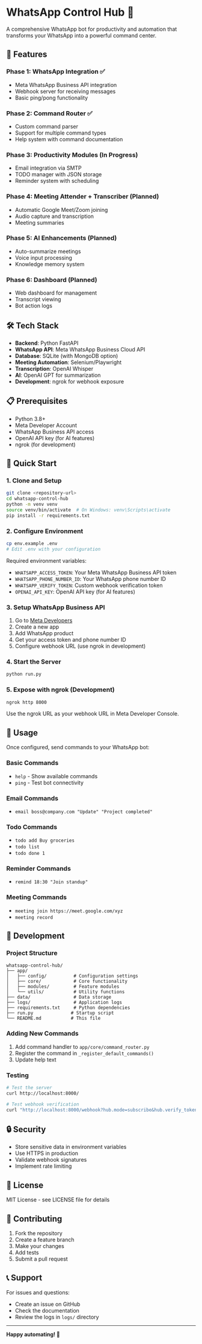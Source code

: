 # WhatsApp Control Hub 🤖

A comprehensive WhatsApp bot for productivity and automation that transforms your WhatsApp into a powerful command center.

## 🚀 Features

### Phase 1: WhatsApp Integration ✅
- Meta WhatsApp Business API integration
- Webhook server for receiving messages
- Basic ping/pong functionality

### Phase 2: Command Router ✅
- Custom command parser
- Support for multiple command types
- Help system with command documentation

### Phase 3: Productivity Modules (In Progress)
- Email integration via SMTP
- TODO manager with JSON storage
- Reminder system with scheduling

### Phase 4: Meeting Attender + Transcriber (Planned)
- Automatic Google Meet/Zoom joining
- Audio capture and transcription
- Meeting summaries

### Phase 5: AI Enhancements (Planned)
- Auto-summarize meetings
- Voice input processing
- Knowledge memory system

### Phase 6: Dashboard (Planned)
- Web dashboard for management
- Transcript viewing
- Bot action logs

## 🛠️ Tech Stack

- **Backend**: Python FastAPI
- **WhatsApp API**: Meta WhatsApp Business Cloud API
- **Database**: SQLite (with MongoDB option)
- **Meeting Automation**: Selenium/Playwright
- **Transcription**: OpenAI Whisper
- **AI**: OpenAI GPT for summarization
- **Development**: ngrok for webhook exposure

## 📋 Prerequisites

- Python 3.8+
- Meta Developer Account
- WhatsApp Business API access
- OpenAI API key (for AI features)
- ngrok (for development)

## 🚀 Quick Start

### 1. Clone and Setup

```bash
git clone <repository-url>
cd whatsapp-control-hub
python -m venv venv
source venv/bin/activate  # On Windows: venv\Scripts\activate
pip install -r requirements.txt
```

### 2. Configure Environment

```bash
cp env.example .env
# Edit .env with your configuration
```

Required environment variables:
- `WHATSAPP_ACCESS_TOKEN`: Your Meta WhatsApp Business API token
- `WHATSAPP_PHONE_NUMBER_ID`: Your WhatsApp phone number ID
- `WHATSAPP_VERIFY_TOKEN`: Custom webhook verification token
- `OPENAI_API_KEY`: OpenAI API key (for AI features)

### 3. Setup WhatsApp Business API

1. Go to [Meta Developers](https://developers.facebook.com/)
2. Create a new app
3. Add WhatsApp product
4. Get your access token and phone number ID
5. Configure webhook URL (use ngrok in development)

### 4. Start the Server

```bash
python run.py
```

### 5. Expose with ngrok (Development)

```bash
ngrok http 8000
```

Use the ngrok URL as your webhook URL in Meta Developer Console.

## 📱 Usage

Once configured, send commands to your WhatsApp bot:

### Basic Commands
- `help` - Show available commands
- `ping` - Test bot connectivity

### Email Commands
- `email boss@company.com "Update" "Project completed"`

### Todo Commands
- `todo add Buy groceries`
- `todo list`
- `todo done 1`

### Reminder Commands
- `remind 18:30 "Join standup"`

### Meeting Commands
- `meeting join https://meet.google.com/xyz`
- `meeting record`

## 🔧 Development

### Project Structure

```
whatsapp-control-hub/
├── app/
│   ├── config/          # Configuration settings
│   ├── core/            # Core functionality
│   ├── modules/         # Feature modules
│   └── utils/           # Utility functions
├── data/                # Data storage
├── logs/                # Application logs
├── requirements.txt     # Python dependencies
├── run.py              # Startup script
└── README.md           # This file
```

### Adding New Commands

1. Add command handler to `app/core/command_router.py`
2. Register the command in `_register_default_commands()`
3. Update help text

### Testing

```bash
# Test the server
curl http://localhost:8000/

# Test webhook verification
curl "http://localhost:8000/webhook?hub.mode=subscribe&hub.verify_token=YOUR_TOKEN&hub.challenge=CHALLENGE"
```

## 🔒 Security

- Store sensitive data in environment variables
- Use HTTPS in production
- Validate webhook signatures
- Implement rate limiting

## 📝 License

MIT License - see LICENSE file for details

## 🤝 Contributing

1. Fork the repository
2. Create a feature branch
3. Make your changes
4. Add tests
5. Submit a pull request

## 📞 Support

For issues and questions:
- Create an issue on GitHub
- Check the documentation
- Review the logs in `logs/` directory

---

**Happy automating! 🎉**
